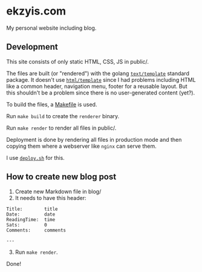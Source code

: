 # ekzyis.com

My personal website including blog.

## Development

This site consists of only static HTML, CSS, JS in public/.

The files are built (or "rendered") with the golang [`text/template`](https://pkg.go.dev/text/template) standard package. It doesn't use [`html/template`](https://pkg.go.dev/html/template) since I had problems including HTML like a common header, navigation menu, footer for a reusable layout. But this shouldn't be a problem since there is no user-generated content (yet?).

To build the files, a [Makefile](./Makefile) is used.

Run `make build` to create the `renderer` binary.

Run `make render` to render all files in public/.

Deployment is done by rendering all files in production mode and then copying them where a webserver like `nginx` can serve them.

I use [`deploy.sh`](./deploy.sh) for this.

## How to create new blog post

1. Create new Markdown file in blog/
2. It needs to have this header:

```
Title:        title
Date:         date
ReadingTime:  time
Sats:         0
Comments:     comments

---
```

3. Run `make render`.

Done!

